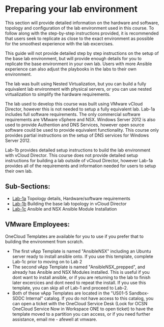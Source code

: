 # Preparing your lab environment
This section will provide detailed information on the hardware and software, topology and configuration of the lab environment used in this course. To follow along with the step-by-step instructions provided, it is recommended that users seek to replicate as close to the exact environment as possible for the smoothest experience with the lab excercises.

This guide will not provide detailed step by step instructions on the setup of the base lab environment, but will provide enough details for you to replicate the base environment in your own lab. Users with more Ansible experience can also adjust the playbooks in the labs to their own environment.

The lab was built using Nested Virtualization, but you can build a fully equivalent lab environment with physical servers, or you can use nested virtualization to simplify the hardware requirements.

The lab used to develop this course was built using VMware vCloud Director, however this is not needed to setup a fully equivalent lab. Lab-1a includes full software requirements. The only commercial software requirements are VMware vSphere and NSX. Windows Server 2012 is also used to provide Authention and DNS Services, however open source software could be used to provide equivalent functionality. This course only provides partial instructions on the setup of DNS services for Windows Server 2012.

Lab-1b provides detailed setup instructions to build the lab environment with vCloud Director. This course does not provide detailed setup instructions for building a lab outside of vCloud Director, however Lab-1a provides all of the requirements and information needed for users to setup their own lab.

## Sub-Sections:

-  [Lab-1a](Lab1a-TopologyReview/) Topology details, Hardware/software requirements
-  [Lab-1b](Lab1b-vCDSetup/) Building the base lab topology in vCloud Director
-  [Lab-1c](Lab1c-AnsibleInstall) Ansible and NSX Ansible Module Installation

## VMware Employees:
OneCloud Templates are available for you to use if you prefer that to building the environment from scratch.
-  The first vApp Template is named "AnsibleNSX" including an Ubuntu server ready to install ansible onto. If you use this template, complete Lab-1c prior to moving on to Lab 2
-  The second vApp Template is named "AnsibleNSX_prepped", and already has Ansible and NSX Modules installed. This is useful if you dont want to install ansible, or if you are returning to the lab to finish later excercices and dont need to repeat the install. If you use this template, you can skip all of Lab-1 and proceed to Lab-2.
-   Both of these vApp Templates are located in the "US01-5 Sandbox-SDDC Internal" catalog. If you do not have access to this catalog, you can open a ticket with the OneCloud Service Desk (Look for OCSN OneCloud Service Now in Workspace ONE to open ticket) to have the template moved to a partition you can access, or if you need further assistance, email me - afewell at vmware.
